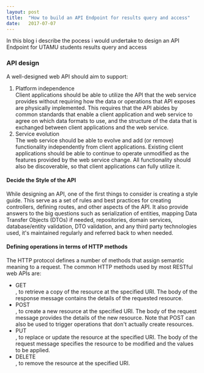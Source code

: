 ```yaml
---
layout: post
title:  "How to build an API Endpoint for results query and access"
date:   2017-07-07
---
```


<p class="intro"><span class="dropcap">
I</span>n this blog i describe the pocess i would undertake to design an API Endpoint for UTAMU students results query and access</p>
<h3>API design</h3>
A well-designed web API should aim to support:
<ol>
<li>Platform independence</li> Client applications should be able to utilize the API that the web service provides without requiring how the data or operations that API exposes are physically implemented. This requires that the API abides by common standards that enable a client application and web service to agree on which data formats to use, and the structure of the data that is exchanged between client applications and the web service.
<li>Service evolution</li> The web service should be able to evolve and add (or remove) functionality independently from client applications. Existing client applications should be able to continue to operate unmodified as the features provided by the web service change. All functionality should also be discoverable, so that client applications can fully utilize it.
</ol>
<h4>Decide the Style of the API</h4>
While designing an API, one of the first things to consider is creating a style guide. This serve as a set of rules and best practices for creating controllers, defining routes, and other aspects of the API. It also provide answers to the big questions such as serialization of entities, mapping Data Transfer Objects (DTOs) if needed, repositories, domain services, database/entity validation, DTO validation, and any third party technologies used, it's maintained regularly and referred back to when needed.

<h4>Defining operations in terms of HTTP methods</h4>
The HTTP protocol defines a number of methods that assign semantic meaning to a request. The common HTTP methods used by most RESTful web APIs are:
<ul>
<li>GET</li>, to retrieve a copy of the resource at the specified URI. The body of the response message contains the details of the requested resource.
<li>POST</li>, to create a new resource at the specified URI. The body of the request message provides the details of the new resource. Note that POST can also be used to trigger operations that don't actually create resources.
<li>PUT</li>, to replace or update the resource at the specified URI. The body of the request message specifies the resource to be modified and the values to be applied.
<li>DELETE</li>, to remove the resource at the specified URI.
<ul>

